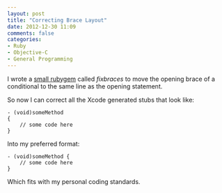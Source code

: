 ```yaml
---
layout: post
title: "Correcting Brace Layout"
date: 2012-12-30 11:09
comments: false
categories:
- Ruby
- Objective-C
- General Programming
---
```


I wrote a [small rubygem](http://abizern.org/fixbraces/) called _fixbraces_ to
move the opening brace of a conditional to the same line as the opening
statement.

So now I can correct all the Xcode generated stubs that look like:

    - (void)someMethod
    {
        // some code here
    }

Into my preferred format:

    - (void)someMethod {
        // some code here
    }

Which fits with my personal coding standards.
